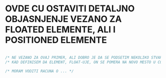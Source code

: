 # OVDE CU OSTAVITI DETALJNO OBJASNJENJE VEZANO ZA FLOATED ELEMENTE, ALI I POSITIONED ELEMENTE

```CSS

/* NE VEZANO ZA OVAJ PRIMER, ALI DOBRO JE DA SE PODSETIM NEKOLIKO STVARI VEZANIH ZA FLOATING ELEMENTE */
/* KAD DEFINISEM DA ELEMENT, FLOAT-UJE, ON SE POMERA NA NOVO MESTO U CONTAINER-U, A OSTALI ELEMENTI, POPUNJAVAJU PRAZAN PROSTOR, KOJI JE ON NAPRAVIO */

/* MORAM VODITI RACUNA O ... */

```